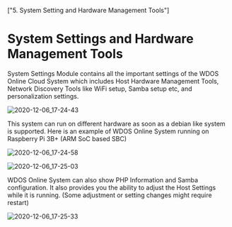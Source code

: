["5. System Setting and Hardware Management Tools"]

# System Settings and Hardware Management Tools

System Settings Module contains all the important settings of the WDOS Online Cloud System which includes Host Hardware Management Tools, Network Discovery Tools like WiFi setup, Samba setup etc, and personalization settings.

![2020-12-06_17-24-43](../../img/beta/12/2020-12-06_17-24-43.png)

This system can run on different hardware as soon as a debian like system is supported. Here is an example of WDOS Online System running on Raspberry Pi 3B+ (ARM SoC based SBC)



![2020-12-06_17-24-58](../../img/beta/12/2020-12-06_17-24-58-1607246715048.png)





![2020-12-06_17-25-03](../../img/beta/12/2020-12-06_17-25-03.png)

WDOS Online System can also show PHP Information and Samba configuration. It also provides you the ability to adjust the Host Settings while it is running. (Some adjustment or setting changes might require restart)

![2020-12-06_17-25-33](../../img/beta/12/2020-12-06_17-25-33.png)

